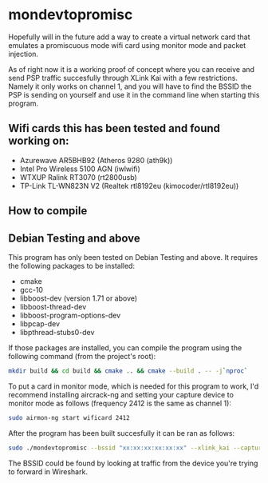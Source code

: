 # mondevtopromisc
Hopefully will in the future add a way to create a virtual network card that emulates a promiscuous mode wifi card using monitor mode and packet injection.

As of right now it is a working proof of concept where you can receive and send PSP traffic succesfully through XLink Kai with a few restrictions. Namely it only works on channel 1, and you will have to find the BSSID the PSP is sending on yourself and use it in the command line when starting this program.

## Wifi cards this has been tested and found working on:
- Azurewave AR5BHB92 (Atheros 9280 (ath9k))
- Intel Pro Wireless 5100 AGN (iwlwifi)
- WTXUP Ralink RT3070 (rt2800usb)
- TP-Link TL-WN823N V2 (Realtek rtl8192eu (kimocoder/rtl8192eu))

## How to compile

## Debian Testing and above
This program has only been tested on Debian Testing and above.
It requires the following packages to be installed:
- cmake
- gcc-10
- libboost-dev (version 1.71 or above)
- libboost-thread-dev
- libboost-program-options-dev
- libpcap-dev
- libpthread-stubs0-dev

If those packages are installed, you can compile the program using the following command (from the project's root):
```bash
mkdir build && cd build && cmake .. && cmake --build . -- -j`nproc`
``` 

To put a card in monitor mode, which is needed for this program to work, I'd recommend installing aircrack-ng and setting your capture device to monitor mode as follows (frequency 2412 is the same as channel 1):
```bash
sudo airmon-ng start wificard 2412
``` 

After the program has been built succesfully it can be ran as follows:
```bash
sudo ./mondevtopromisc --bssid "xx:xx:xx:xx:xx:xx" --xlink_kai --capture_interface wificardmon
``` 

The BSSID could be found by looking at traffic from the device you're trying to forward in Wireshark.
